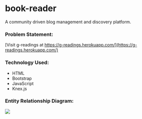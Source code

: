 # book-reader


A community driven blog management and discovery platform.

### Problem Statement:


[Visit g-readings at https://g-readings.herokuapp.com/](https://g-readings.herokuapp.com/)

### Technology Used:
* HTML
* Bootstrap
* JavaScript
* Knex.js


### Entity Relationship Diagram:
![](public/images/pinpointERD.png)
